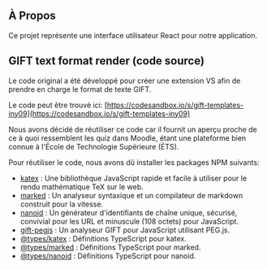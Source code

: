 ## À Propos

Ce projet représente une interface utilisateur React pour notre application.

## GIFT text format render (code source)

Le code original a été développé pour créer une extension VS afin de prendre en charge le format de texte GIFT.

Le code peut être trouvé ici: [https://codesandbox.io/s/gift-templates-iny09](https://codesandbox.io/s/gift-templates-iny09)

Nous avons décidé de réutiliser ce code car il fournit un aperçu proche de ce à quoi ressemblent les quiz dans Moodle, 
étant une plateforme bien connue à l'École de Technologie Supérieure (ÉTS).

Pour réutiliser le code, nous avons dû installer les packages NPM suivants:

-   [katex](https://www.npmjs.com/package/katex) : Une bibliothèque JavaScript rapide et facile à utiliser pour le rendu mathématique TeX sur le web.
-   [marked](https://www.npmjs.com/package/marked) : Un analyseur syntaxique et un compilateur de markdown construit pour la vitesse.
-   [nanoid](https://www.npmjs.com/package/nanoid) : Un générateur d'identifiants de chaîne unique, sécurisé, convivial pour les URL et minuscule (108 octets) pour JavaScript.
-   [gift-pegjs](https://www.npmjs.com/package/gift-pegjs) : Un analyseur GIFT pour JavaScript utilisant PEG.js.
-   [@types/katex](https://www.npmjs.com/package/@types/katex) : Définitions TypeScript pour katex.
-   [@types/marked](https://www.npmjs.com/package/@types/marked) : Définitions TypeScript pour marked.
-   [@types/nanoid](https://www.npmjs.com/package/@types/nanoid) : Définitions TypeScript pour nanoid.
